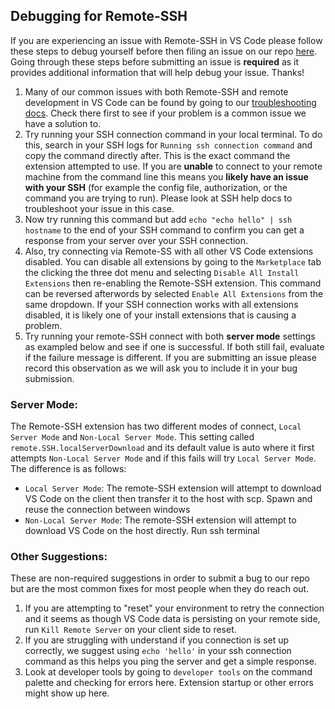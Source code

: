 ## Debugging for Remote-SSH

If you are experiencing an issue with Remote-SSH in VS Code please follow these steps to debug yourself before then filing an issue on our repo [here](https://github.com/microsoft/vscode-remote-release/issues/new/choose). Going through these steps before submitting an issue is **required** as it provides additional information that will help debug your issue. Thanks!

1.  Many of our common issues with both Remote-SSH and remote development in VS Code can be found by going to our [troubleshooting docs](https://code.visualstudio.com/docs/remote/troubleshooting). Check there first to see if your problem is a common issue we have a solution to.
2.  Try running your SSH connection command in your local terminal. To do this, search in your SSH logs for `Running ssh connection command` and copy the command directly after. This is the exact command the extension attempted to use. If you are **unable** to connect to your remote machine from the command line this means you **likely have an issue with your SSH** (for example the config file, authorization, or the command you are trying to run). Please look at SSH help docs to troubleshoot your issue in this case.
3.  Now try running this command but add `echo "echo hello" | ssh hostname` to the end of your SSH command to confirm you can get a response from your server over your SSH connection.
4.  Also, try connecting via Remote-SS with all other VS Code extensions disabled. You can disable all extensions by going to the `Marketplace` tab the clicking the three dot menu and selecting `Disable All Install Extensions` then re-enabling the Remote-SSH extension. This command can be reversed afterwords by selected `Enable All Extensions` from the same dropdown. If your SSH connection works with all extensions disabled, it is likely one of your install extensions that is causing a problem.
5. Try running your remote-SSH connect with both **server mode** settings as exampled below and see if one is successful. If both still fail, evaluate if the failure message is different. If you are submitting an issue please record this observation as we will ask you to include it in your bug submission.

### Server Mode:
The Remote-SSH extension has two different modes of connect, `Local Server Mode` and `Non-Local Server Mode`. This setting called `remote.SSH.localServerDownload` and its default value is auto where it first attempts `Non-Local Server Mode` and if this fails will try `Local Server Mode`. The difference is as follows:
- `Local Server Mode`: The remote-SSH extension will attempt to download VS Code on the client then transfer it to the host with scp. Spawn and reuse the connection between windows
- `Non-Local Server Mode`: The remote-SSH  extension will attempt to download VS Code on the host directly. Run ssh terminal



### Other Suggestions:
These are non-required suggestions in order to submit a bug to our repo but are the most common fixes for most people when they do reach out.
1.  If you are attempting to "reset" your environment to retry the connection and it seems as though VS Code data is persisting on your remote side, run `Kill Remote Server` on your client side to reset.
2.  If you are struggling with understand if you connection is set up correctly, we suggest using `echo 'hello'` in your ssh connection command as this helps you ping the server and get a simple response.
3.  Look at developer tools by going to `developer tools` on the command palette and checking for errors here. Extension startup or other errors might show up here.